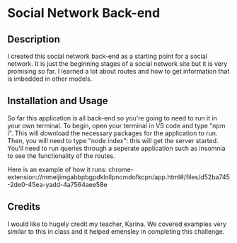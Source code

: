 # Social Network Back-end

## Description

I created this social network back-end as a starting point for a social network. It is just the beginning stages of a social network site but it is very promising so far. I learned a lot about routes and how to get information that is imbedded in other models.

## Installation and Usage

So far this application is all back-end so you're going to need to run it in your own terminal. To begin, open your terminal in VS code and type "npm i". This will download the necessary packages for the application to run. Then, you will need to type "node index": this will get the server started. You'll need to run queries through a seperate application such as insomnia to see the functionality of the routes. 

Here is an example of how it runs: chrome-extension://mmeijimgabbpbgpdklnllpncmdofkcpn/app.html#/files/d52ba745-2de0-45ea-yadd-4a7564aee58e

## Credits

I would like to hugely credit my teacher, Karina. We covered examples very similar to this in class and it helped emensley in completing this challenge.